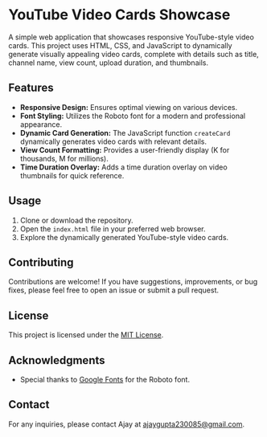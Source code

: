 # YouTube Video Cards Showcase

A simple web application that showcases responsive YouTube-style video cards. This project uses HTML, CSS, and JavaScript to dynamically generate visually appealing video cards, complete with details such as title, channel name, view count, upload duration, and thumbnails.

## Features

- **Responsive Design:** Ensures optimal viewing on various devices.
- **Font Styling:** Utilizes the Roboto font for a modern and professional appearance.
- **Dynamic Card Generation:** The JavaScript function `createCard` dynamically generates video cards with relevant details.
- **View Count Formatting:** Provides a user-friendly display (K for thousands, M for millions).
- **Time Duration Overlay:** Adds a time duration overlay on video thumbnails for quick reference.

## Usage

1. Clone or download the repository.
2. Open the `index.html` file in your preferred web browser.
3. Explore the dynamically generated YouTube-style video cards.

## Contributing

Contributions are welcome! If you have suggestions, improvements, or bug fixes, please feel free to open an issue or submit a pull request.

## License

This project is licensed under the [MIT License](LICENSE.md).

## Acknowledgments

- Special thanks to [Google Fonts](https://fonts.google.com/) for the Roboto font.

## Contact

For any inquiries, please contact Ajay at ajaygupta230085@gmail.com.
